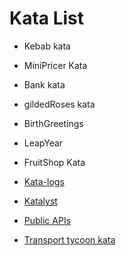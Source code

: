 # Kata List
- Kebab kata
- MiniPricer Kata
- Bank kata
- gildedRoses kata
- BirthGreetings
- LeapYear
- FruitShop Kata

- [Kata-logs](https://kata-log.rocks/)
- [Katalyst](https://katalyst.codurance.com/browse)
- [Public APIs](https://github.com/public-apis/public-apis)
- [Transport tycoon kata](https://github.com/Softwarepark/exercises/blob/master/transport-tycoon-1.md)
